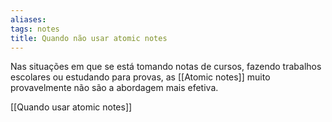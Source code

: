 ```yaml
---
aliases: 
tags: notes
title: Quando não usar atomic notes
---
```


Nas situações em que se está tomando notas de cursos, fazendo trabalhos escolares ou estudando para provas, as [[Atomic notes]] muito provavelmente não são a abordagem mais efetiva.  

[[Quando usar atomic notes]]